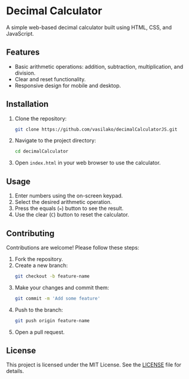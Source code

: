 # Decimal Calculator

A simple web-based decimal calculator built using HTML, CSS, and JavaScript.

## Features

- Basic arithmetic operations: addition, subtraction, multiplication, and division.
- Clear and reset functionality.
- Responsive design for mobile and desktop.

## Installation

1. Clone the repository:
   ```sh
   git clone https://github.com/vasilako/decimalCalculatorJS.git
   ```
2. Navigate to the project directory:
   ```sh
   cd decimalCalculator
   ```
3. Open `index.html` in your web browser to use the calculator.

## Usage

1. Enter numbers using the on-screen keypad.
2. Select the desired arithmetic operation.
3. Press the equals (`=`) button to see the result.
4. Use the clear (`C`) button to reset the calculator.

## Contributing

Contributions are welcome! Please follow these steps:

1. Fork the repository.
2. Create a new branch:
   ```sh
   git checkout -b feature-name
   ```
3. Make your changes and commit them:
   ```sh
   git commit -m 'Add some feature'
   ```
4. Push to the branch:
   ```sh
   git push origin feature-name
   ```
5. Open a pull request.

## License

This project is licensed under the MIT License. See the [LICENSE](LICENSE) file for details.
